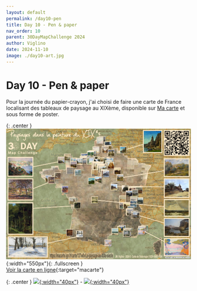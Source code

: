 ```yaml
---
layout: default
permalink: /day10-pen
title: Day 10 - Pen & paper 
nav_order: 10
parent: 30DayMapChallenge 2024
author: Viglino
date: 2024-11-10
image: ./day10-art.jpg
---
```

# Day 10 - Pen & paper 

Pour la journée du papier-crayon, j'ai choisi de faire une carte de France localisant des tableaux de paysage au XIXème, disponible sur [Ma carte](https://macarte.ign.fr/) et sous forme de poster.

{: .center }
![](./day10-art.jpg){:width="550px"}{: .fullscreen }    
[Voir la carte en ligne](https://macarte.ign.fr/carte/137w0v/Le-paysage-au-XIXe-siecle){:target="macarte"}

{: .center }
[![](https://upload.wikimedia.org/wikipedia/commons/5/5a/X_icon_2.svg){:width="40px"}](https://x.com/jmviglino/status/1855508744836124948) - [![](https://upload.wikimedia.org/wikipedia/commons/d/d5/Mastodon_logotype_%28simple%29_new_hue.svg){:width="40px"}](https://mapstodon.space/@jmviglino/113475643219225295)
